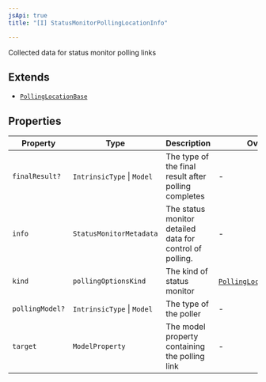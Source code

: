 ```yaml
---
jsApi: true
title: "[I] StatusMonitorPollingLocationInfo"

---
```

Collected data for status monitor polling links

## Extends

- [`PollingLocationBase`](PollingLocationBase.md)

## Properties

| Property | Type | Description | Overrides | Inherited from |
| ------ | ------ | ------ | ------ | ------ |
| `finalResult?` | `IntrinsicType` \| `Model` | The type of the final result after polling completes | - | [`PollingLocationBase`](PollingLocationBase.md).`finalResult` |
| `info` | `StatusMonitorMetadata` | The status monitor detailed data for control of polling. | - | - |
| `kind` | `pollingOptionsKind` | The kind of status monitor | [`PollingLocationBase`](PollingLocationBase.md).`kind` | - |
| `pollingModel?` | `IntrinsicType` \| `Model` | The type of the poller | - | [`PollingLocationBase`](PollingLocationBase.md).`pollingModel` |
| `target` | `ModelProperty` | The model property containing the polling link | - | [`PollingLocationBase`](PollingLocationBase.md).`target` |
